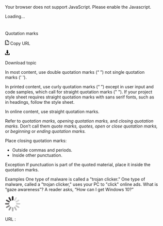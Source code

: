 ﻿Your browser does not support JavaScript. Please enable the Javascript.

Loading...

# 

Quotation marks

![Copy URL](media/quotation-marks/Copy.png)
Copy URL

![Download](media/quotation-marks/Download.png)

Download topic

In most content, use double quotation marks (“ ”) not single quotation marks (' ').

In
printed content, use curly quotation marks (“ ”) except in
user input and code samples, which call for straight quotation
marks (" "). If your project style sheet requires
straight quotation marks with sans serif fonts, such as in
headings, follow the style sheet.

In online content, use straight quotation marks.

Refer to *quotation marks, opening quotation marks,* and *closing quotation marks.* Don’t call them *quote marks, quotes, open* or *close quotation marks,* or *beginning* or *ending quotation marks.*

Place closing quotation marks:

  - Outside commas and periods.
  - Inside other punctuation.

Exception If punctuation is part of the quoted material, place it inside the quotation marks.

Examples
One type of malware is called a "trojan clicker."
One type of malware, called a "trojan clicker," uses your PC to "click" online ads.
What is “gaze awareness”?
A reader asks, “How can I get Windows 10?”

![In progress](media/quotation-marks/activity-large.gif)

URL :
